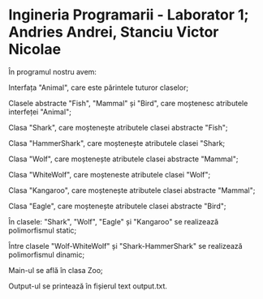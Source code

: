 # Ingineria Programarii - Laborator 1; Andries Andrei, Stanciu Victor Nicolae
În programul nostru avem:

Interfața "Animal", care este părintele tuturor claselor;

Clasele abstracte "Fish", "Mammal" și "Bird", care moștenesc atributele interfeței "Animal";

Clasa "Shark", care moștenește atributele clasei abstracte "Fish";

Clasa "HammerShark", care moștenește atributele clasei "Shark;

Clasa "Wolf", care moștenește atributele clasei abstracte "Mammal";

Clasa "WhiteWolf", care moșteneste atributele clasei "Wolf";

Clasa "Kangaroo", care moștenește atributele clasei abstracte "Mammal";

Clasa "Eagle", care moștenește atributele clasei abstracte "Bird";

În clasele: "Shark", "Wolf", "Eagle" și "Kangaroo" se realizează polimorfismul static;

Între clasele "Wolf-WhiteWolf" și "Shark-HammerShark" se realizează polimorfismul dinamic;

Main-ul se află în clasa Zoo;

Output-ul se printează în fișierul text output.txt.
